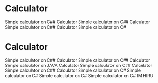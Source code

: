 # Calculator
Simple calculator on C## Calculator
Simple calculator on C## Calculator
Simple calculator on C## Calculator
Simple calculator on C#
# Calculator
Simple calculator on C## Calculator
Simple calculator on C## Calculator
Simple calculator on JAVA Calculator
Simple calculator on C## Calculator
Simple calculator on C## Calculator
Simple calculator on C#
Simple calculator on C#
Simple calculator on C#
Simple calculator on C#
IM HIRU

